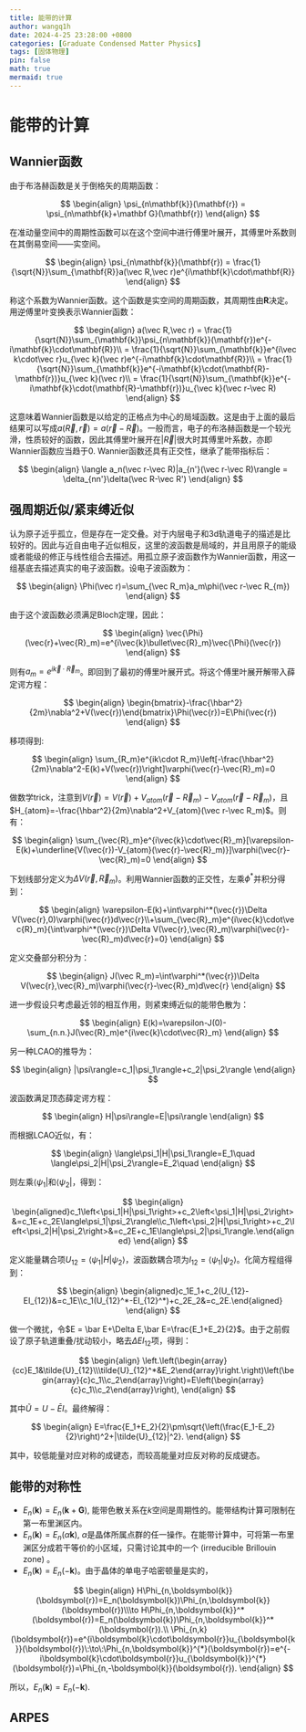 ```yaml
---
title: 能带的计算
author: wangq1h
date: 2024-4-25 23:28:00 +0800
categories: [Graduate Condensed Matter Physics]
tags: [固体物理]
pin: false
math: true
mermaid: true
---
```

# 能带的计算
## Wannier函数
由于布洛赫函数是关于倒格矢的周期函数：

$$
\begin{align}
\psi_{n\mathbf{k}}(\mathbf{r}) = \psi_{n\mathbf{k}+\mathbf G}(\mathbf{r})
\end{align}
$$

在准动量空间中的周期性函数可以在这个空间中进行傅里叶展开，其傅里叶系数则在其倒易空间——实空间。

$$
\begin{align}
\psi_{n\mathbf{k}}(\mathbf{r}) = \frac{1}{\sqrt{N}}\sum_{\mathbf{R}}a(\vec R,\vec r)e^{i\mathbf{k}\cdot\mathbf{R}}
\end{align}
$$

称这个系数为Wannier函数。这个函数是实空间的周期函数，其周期性由$\mathbf{R}$决定。用逆傅里叶变换表示Wannier函数：

$$
\begin{align}
a(\vec R,\vec r) = \frac{1}{\sqrt{N}}\sum_{\mathbf{k}}\psi_{n\mathbf{k}}(\mathbf{r})e^{-i\mathbf{k}\cdot\mathbf{R}}\\
= \frac{1}{\sqrt{N}}\sum_{\mathbf{k}}e^{i\vec k\cdot\vec r}u_{\vec k}(\vec r)e^{-i\mathbf{k}\cdot\mathbf{R}}\\
= \frac{1}{\sqrt{N}}\sum_{\mathbf{k}}e^{-i\mathbf{k}\cdot(\mathbf{R}-\mathbf{r})}u_{\vec k}(\vec r)\\
= \frac{1}{\sqrt{N}}\sum_{\mathbf{k}}e^{-i\mathbf{k}\cdot(\mathbf{R}-\mathbf{r})}u_{\vec k}(\vec r-\vec R)
\end{align}
$$

这意味着Wannier函数是以给定的正格点为中心的局域函数。这是由于上面的最后结果可以写成$a(\vec R,\vec r)=a(\vec r-\vec R)$。一般而言，电子的布洛赫函数是一个较光滑，性质较好的函数，因此其傅里叶展开在$|\vec R|$很大时其傅里叶系数，亦即Wannier函数应当趋于0. Wannier函数还具有正交性，继承了能带指标后：

$$
\begin{align}
\langle a_n(\vec r-\vec R)|a_{n'}(\vec r-\vec R)\rangle = \delta_{nn'}\delta(\vec R-\vec R')
\end{align}
$$

## 强周期近似/紧束缚近似
认为原子近乎孤立，但是存在一定交叠。对于内层电子和3d轨道电子的描述是比较好的。因此与近自由电子近似相反，这里的波函数是局域的，并且用原子的能级或者能级的修正与线性组合去描述。用孤立原子波函数作为Wannier函数，用这一组基底去描述真实的电子波函数。设电子波函数为：

$$
\begin{align}
\Phi(\vec r)=\sum_{\vec R_m}a_m\phi(\vec r-\vec R_{m})
\end{align}
$$

由于这个波函数必须满足Bloch定理，因此：

$$
\begin{align}
\vec{\Phi}(\vec{r}+\vec{R}_m)=e^{i\vec{k}\bullet\vec{R}_m}\vec{\Phi}(\vec{r})
\end{align}
$$

则有$a_m = e^{i\vec k\cdot\vec R_m}$。即回到了最初的傅里叶展开式。将这个傅里叶展开解带入薛定谔方程：

$$
\begin{align}
\begin{bmatrix}-\frac{\hbar^2}{2m}\nabla^2+V(\vec{r})\end{bmatrix}\Phi(\vec{r})=E\Phi(\vec{r})
\end{align}
$$

移项得到:

$$
\begin{align}
\sum_{R_m}e^{ik\cdot R_m}\left[-\frac{\hbar^2}{2m}\nabla^2-E(k)+V(\vec{r})\right]\varphi(\vec{r}-\vec{R}_m)=0
\end{align}
$$

做数学trick，注意到$V(\vec r) = V(\vec r)+V_{atom}(\vec r-\vec R_m)-V_{atom}(\vec r-\vec R_m)$，且$H_{atom}=-\frac{\hbar^2}{2m}\nabla^2+V_{atom}(\vec r-\vec R_m)$。则有：

$$
\begin{align}
\sum_{\vec{R}_m}e^{i\vec{k}\cdot\vec{R}_m}[\varepsilon-E(k)+\underline{V(\vec{r})-V_{atom}(\vec{r}-\vec{R}_m)}]\varphi(\vec{r}-\vec{R}_m)=0
\end{align}
$$

下划线部分定义为$\Delta V(\vec r,\vec R_m)$。利用Wannier函数的正交性，左乘$\phi^*$并积分得到：

$$
\begin{align}
\varepsilon-E(k)+\int\varphi^*(\vec{r})\Delta V(\vec{r},0)\varphi(\vec{r})d\vec{r}\\+\sum_{\vec{R}_m}e^{i\vec{k}\cdot\vec{R}_m}{\int\varphi^*(\vec{r})\Delta V(\vec{r},\vec{R}_m)\varphi(\vec{r}-\vec{R}_m)d\vec{r}=0}
\end{align}
$$

定义交叠部分积分为：

$$
\begin{align}
J(\vec R_m)=\int\varphi^*(\vec{r})\Delta V(\vec{r},\vec{R}_m)\varphi(\vec{r}-\vec{R}_m)d\vec{r}
\end{align}
$$

进一步假设只考虑最近邻的相互作用，则紧束缚近似的能带色散为：

$$
\begin{align}
E(k)=\varepsilon-J(0)-\sum_{n.n.}J(\vec{R}_m)e^{i\vec{k}\cdot\vec{R}_m}
\end{align}
$$

另一种LCAO的推导为：

$$
\begin{align}
|\psi\rangle=c_1|\psi_1\rangle+c_2|\psi_2\rangle
\end{align}
$$

波函数满足顶态薛定谔方程：

$$
\begin{align}
H|\psi\rangle=E|\psi\rangle
\end{align}
$$

而根据LCAO近似，有：

$$
\begin{align}
\langle\psi_1|H|\psi_1\rangle=E_1\quad \langle\psi_2|H|\psi_2\rangle=E_2\quad
\end{align}
$$

则左乘$\langle\psi_1|$和$\langle\psi_2|$，得到：

$$
\begin{align}
\begin{aligned}c_1\left<\psi_1|H|\psi_1\right>+c_2\left<\psi_1|H|\psi_2\right>&=c_1E+c_2E\langle\psi_1|\psi_2\rangle\\c_1\left<\psi_2|H|\psi_1\right>+c_2\left<\psi_2|H|\psi_2\right>&=c_2E+c_1E\langle\psi_2|\psi_1\rangle.\end{aligned}
\end{align}
$$

定义能量耦合项$U_{12}=\langle\psi_1|H|\psi_2\rangle$，波函数耦合项为$I_{12}=\langle\psi_1|\psi_2\rangle$。化简方程组得到：

$$
\begin{align}
\begin{aligned}c_1E_1+c_2(U_{12}-EI_{12})&=c_1E\\c_1(U_{12}^*-EI_{12}^*)+c_2E_2&=c_2E.\end{aligned}
\end{align}
$$

做一个微扰，令$E = \bar E+\Delta E,\bar E=\frac{E_1+E_2}{2}$。由于之前假设了原子轨道重叠/扰动较小，略去$\Delta EI_{12}$项，得到：

$$
\begin{align}
\left.\left(\begin{array}{cc}E_1&\tilde{U}_{12}\\\tilde{U}_{12}^*&E_2\end{array}\right.\right)\left(\begin{array}{c}c_1\\c_2\end{array}\right)=E\left(\begin{array}{c}c_1\\c_2\end{array}\right),
\end{align}
$$

其中$\tilde{U}=U-\bar E I$。最终解得：

$$
\begin{align}
E=\frac{E_1+E_2}{2}\pm\sqrt{\left(\frac{E_1-E_2}{2}\right)^2+|\tilde{U}_{12}|^2}.
\end{align}
$$

其中，较低能量对应对称的成键态，而较高能量对应反对称的反成键态。
## 能带的对称性
* $E_n(\boldsymbol{k})=E_n(\boldsymbol{k}+\boldsymbol{G})$, 能带色散关系在$k$空间是周期性的。能带结构计算可限制在第一布里渊区内。
* $E_n(\boldsymbol{k})=E_n(\alpha\boldsymbol{k})$, $\alpha$是晶体所属点群的任一操作。在能带计算中，可将第一布里渊区分成若干等价的小区域，只需讨论其中的一个 (irreducible Brillouin zone) 。
* $E_n(\boldsymbol{k})=E_n(-\boldsymbol{k})$。由于晶体的单电子哈密顿量是实的，


$$
\begin{align}
H\Phi_{n,\boldsymbol{k}}(\boldsymbol{r})=E_n(\boldsymbol{k})\Phi_{n,\boldsymbol{k}}(\boldsymbol{r})\\\to H\Phi_{n,\boldsymbol{k}}^*(\boldsymbol{r})=E_n(\boldsymbol{k})\Phi_{n,\boldsymbol{k}}^*(\boldsymbol{r}).\\
\Phi_{n,k}(\boldsymbol{r})=e^{i\boldsymbol{k}\cdot\boldsymbol{r}}u_{\boldsymbol{k}}(\boldsymbol{r})\:\to\:\Phi_{n,\boldsymbol{k}}^{*}(\boldsymbol{r})=e^{-i\boldsymbol{k}\cdot\boldsymbol{r}}u_{\boldsymbol{k}}^{*}(\boldsymbol{r})=\Phi_{n,-\boldsymbol{k}}(\boldsymbol{r}).
\end{align}
$$

所以，$E_n(\boldsymbol{k})=E_n(-\boldsymbol{k}).$
## ARPES
